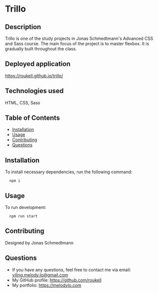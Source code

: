 # Trillo
## Description
  Trillo is one of the study projects in Jonas Schmedtmann's Advanced CSS and Sass course. 
  The main focus of the project is to master flexbox.
  It is gradually built throughout the class. 

  ## Deployed application
  https://roukell.github.io/trillo/
  
  ## Technologies used
  HTML, CSS, Sass

  ## Table of Contents
  * [Installation](#Installation)
  * [Usage](#Usage)
  * [Contributing](#Contributing)
  * [Questions](#Questions)

  ## Installation
  To install necessary dependencies, run the following command:

      npm i

  ## Usage
  To run development:  

      npm run start
      
  ## Contributing
  Designed by Jonas Schmedtmann

  ## Questions
  * If you have any questions, feel free to contact me via email: yiling.melody.lo@gmail.com
  * My GitHub profile: https://github.com/roukell
  * My portfolio: https://melodylo.com